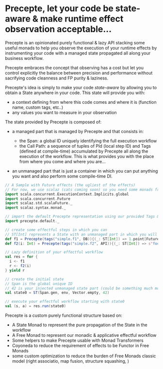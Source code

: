 # Precepte, let your code be state-aware & make runtime effect observation acceptable...

Precepte is an opinionated purely functional & lazy API stacking some useful monads to help you observe the execution of your runtime effects by instrumenting your code with a managed state propagated all along your business workflow.

Precepte embraces the concept that observing has a cost but let you control explicitly the balance between precision and performance without
sacrifying code cleanness and FP purity & laziness.

Precepte's idea is simply to make your code _state-aware_ by allowing you to obtain a State anywhere in your code.
This state will provide you with:
  - a context defining from where this code comes and where it is (function name, custom tags, etc..)
  - any values you want to measure in your observation

The state provided by Precepte is composed of:
  - a managed part that is managed by Precepte and that consists in:
      * the Span: a global ID uniquely identifying the full execution workflow
      * the Call Path: a sequence of tuples of PId (local step ID) and Tags (defined at compile-time)
                       accumulated by Precepte all along the execution of the workflow. This is what
                        provides you with the place from where you come and where you are...

  - an unmanaged part that is just a container in which you can put anything you want and also perform some compile-time DI.

```scala
// A Sample with Future effects (the ugliest of the effects)
// For now, we use scalaz (cats coming soon) so you need some monads from Scalaz
import scala.concurrent.ExecutionContext.Implicits.global
import scala.concurrent.Future
import scalaz.std.scalaFuture._
import scalaz.syntax.monad._

// import the default Precepte representation using our provided Tags & ManagedState type
import precepte.default._

// create some effectful steps in which you can
// ST[Int] represents a State with an unmanaged part in which you will inject an Int at execution
def f1 = Precepte(tags("simple.f1", DB)){(_: ST[Int]) => 1.point[Future]}
def f2(i: Int) = Precepte(tags("simple.f2", API)){(_: ST[Int]) => s"foo $i".point[Future]}

// Lazy definition of your effectful workflow
val res = for {
  i <- f1
  r <- f2(i)
} yield r

// create the initial state
// Span is the global unique ID
// 42 is your injected unmanaged state part (could be something much more interesting ;))
val state0 = ST(Span.gen, env, Vector.empty, 42)

// execute your effectful workflow starting with state0
val (s, a) = res.run(state0)
```

Precepte is a custom purely functional structure based on:
  - A State Monad to represent the pure propagation of the State in the workflow
  - A Free Monad to represent our monadic & applicative effectful workflow
  - Some helpers to make Precepte usable with Monad Transformers
  - Coyoneda to reduce the requirement of effects to be Functor in Free Monads
  - some custom optimization to reduce the burden of Free Monads classic model (right associatio, map fusion, structure squashing, )
